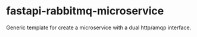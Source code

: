# fastapi-rabbitmq-microservice
Generic template for create a microservice with a dual http/amqp interface.
